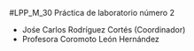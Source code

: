#LPP_M_30
Práctica de laboratorio número 2
* Jośe Carlos Rodríguez Cortés (Coordinador)
* Profesora Coromoto León Hernández
